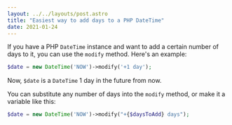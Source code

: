 ```yaml
---
layout: ../../layouts/post.astro
title: "Easiest way to add days to a PHP DateTime"
date: 2021-01-24
---
```

If you have a PHP `DateTime` instance and want to add a certain number of days to it, you can use the `modify` method. Here's an example:

```php
$date = new DateTime('NOW')->modify('+1 day');
```

Now, `$date` is a `DateTime` 1 day in the future from now.

You can substitute any number of days into the `modify` method, or make it a variable like this:

```php
$date = new DateTime('NOW')->modify("+{$daysToAdd} days");
```